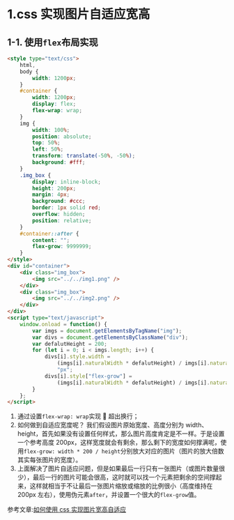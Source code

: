 # 1.css 实现图片自适应宽高

## 1-1. 使用`flex`布局实现

```html
<style type="text/css">
    html,
    body {
        width: 1200px;
    }
    #container {
        width: 1200px;
        display: flex;
        flex-wrap: wrap;
    }
    img {
        width: 100%;
        position: absolute;
        top: 50%;
        left: 50%;
        transform: translate(-50%, -50%);
        background: #fff;
    }
    .img_box {
        display: inline-block;
        height: 200px;
        margin: 4px;
        background: #ccc;
        border: 1px solid red;
        overflow: hidden;
        position: relative;
    }
    #container::after {
        content: "";
        flex-grow: 9999999;
    }
</style>
<div id="container">
    <div class="img_box">
        <img src="../../img1.png" />
    </div>
    <div class="img_box">
        <img src="../../img2.png" />
    </div>
</div>
<script type="text/javascript">
    window.onload = function() {
        var imgs = document.getElementsByTagName("img");
        var divs = document.getElementsByClassName("div");
        var defalutHeight = 200;
        for (let i = 0; i < imgs.length; i++) {
            divs[i].style.width =
                (imgs[i].naturalWidth * defalutHeight) / imgs[i].naturalHeight +
                "px";
            divs[i].style["flex-grow"] =
                (imgs[i].naturalWidth * defalutHeight) / imgs[i].naturalHeight;
        }
    };
</script>
```

1. 通过设置`flex-wrap: wrap`实现  超出换行；
2. 如何做到自适应宽度呢？
   我们假设图片原始宽度、高度分别为 width、height，首先如果没有设置任何样式，那么图片高度肯定是不一样。于是设置一个参考高度 200px，这样宽度就会有剩余，那么剩下的宽度如何撑满呢，使用`flex-grow: width * 200 / height`分别放大对应的图片（图片的放大倍数其实每张图片的宽度）。
3. 上面解决了图片自适应问题，但是如果最后一行只有一张图片（或图片数量很少），最后一行的图片可能会很高，这时就可以找一个元素把剩余的空间撑起来，这样就相当于不让最后一张图片缩放或缩放的比例很小（高度维持在 200px 左右），使用伪元素`after`，并设置一个很大的`flex-grow`值。

参考文章:[如何使用 css 实现图片宽高自适应](https://blog.csdn.net/m0_37566424/article/details/84866155)
